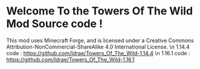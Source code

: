 # Welcome To the Towers Of The Wild Mod Source code !
This mod uses Minecraft Forge, and is licensed under a Creative Commons Attribution-NonCommercial-ShareAlike 4.0 International License. \n
1.14.4 code : https://github.com/Idrae/Towers_Of_The_Wild-1.14.4 \n
1.16.1 code : https://github.com/Idrae/Towers_Of_The_Wild-1.16.1
